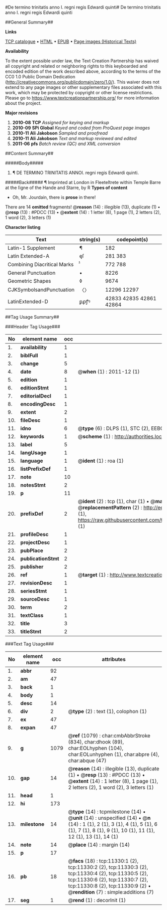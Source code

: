 #De termino trinitatis anno I. regni regis Edwardi quinti#
De termino trinitatis anno I. regni regis Edwardi quinti

##General Summary##

**Links**

[TCP catalogue](http://www.ota.ox.ac.uk/tcp/)  • 
[HTML](http://tei.it.ox.ac.uk/tcp/Texts-HTML/free/A23/A23485.html)  • 
[EPUB](http://tei.it.ox.ac.uk/tcp/Texts-EPUB/free/A23/A23485.epub) • 
[Page images (Historical Texts)](https://historicaltexts.jisc.ac.uk/eebo-99846368e)

**Availability**

To the extent possible under law, the Text Creation Partnership has waived all copyright and related or neighboring rights to this keyboarded and encoded edition of the work described above, according to the terms of the CC0 1.0 Public Domain Dedication (http://creativecommons.org/publicdomain/zero/1.0/). This waiver does not extend to any page images or other supplementary files associated with this work, which may be protected by copyright or other license restrictions. Please go to https://www.textcreationpartnership.org/ for more information about the project.

**Major revisions**

1. __2010-08__ __TCP__ *Assigned for keying and markup*
1. __2010-09__ __SPi Global__ *Keyed and coded from ProQuest page images*
1. __2010-11__ __Ali Jakobson__ *Sampled and proofread*
1. __2010-11__ __Ali Jakobson__ *Text and markup reviewed and edited*
1. __2011-06__ __pfs__ *Batch review (QC) and XML conversion*

##Content Summary##

#####Body#####

1. ¶ DE TERMINO TRINITATIS ANNOI. regni regis Edwardi quinti.

#####Back#####
¶ Imprinted at London in Fleeteſtrete within Temple Barre at the ſigne of the Hande and Starre, by R
**Types of content**

  * Oh, Mr. Jourdain, there is **prose** in there!

There are 14 **omitted** fragments! 
 @__reason__ (14) : illegible (13), duplicate (1)  •  @__resp__ (13) : #PDCC (13)  •  @__extent__ (14) : 1 letter (8), 1 page (1), 2 letters (2), 1 word (2), 3 letters (1)

**Character listing**


|Text|string(s)|codepoint(s)|
|---|---|---|
|Latin-1 Supplement|¶|182|
|Latin Extended-A|ęſ|281 383|
|Combining             Diacritical Marks|̄̔|772 788|
|General Punctuation|•|8226|
|Geometric Shapes|◊|9674|
|CJKSymbolsandPunctuation|〈〉|12296 12297|
|LatinExtended-D|ꝑꝓꝭꝰ|42833 42835 42861 42864|

##Tag Usage Summary##

###Header Tag Usage###

|No|element name|occ|attributes|
|---|---|---|---|
|1.|__availability__|1||
|2.|__biblFull__|1||
|3.|__change__|5||
|4.|__date__|8| @__when__ (1) : 2011-12 (1)|
|5.|__edition__|1||
|6.|__editionStmt__|1||
|7.|__editorialDecl__|1||
|8.|__encodingDesc__|1||
|9.|__extent__|2||
|10.|__fileDesc__|1||
|11.|__idno__|6| @__type__ (6) : DLPS (1), STC (2), EEBO-CITATION (1), PROQUEST (1), VID (1)|
|12.|__keywords__|1| @__scheme__ (1) : http://authorities.loc.gov/ (1)|
|13.|__label__|5||
|14.|__langUsage__|1||
|15.|__language__|1| @__ident__ (1) : roa (1)|
|16.|__listPrefixDef__|1||
|17.|__note__|10||
|18.|__notesStmt__|2||
|19.|__p__|11||
|20.|__prefixDef__|2| @__ident__ (2) : tcp (1), char (1)  •  @__matchPattern__ (2) : ([0-9\-]+):([0-9IVX]+) (1), (.+) (1)  •  @__replacementPattern__ (2) : http://eebo.chadwyck.com/downloadtiff?vid=$1&page=$2 (1), https://raw.githubusercontent.com/textcreationpartnership/Texts/master/tcpchars.xml#$1 (1)|
|21.|__profileDesc__|1||
|22.|__projectDesc__|1||
|23.|__pubPlace__|2||
|24.|__publicationStmt__|2||
|25.|__publisher__|2||
|26.|__ref__|1| @__target__ (1) : http://www.textcreationpartnership.org/docs/. (1)|
|27.|__revisionDesc__|1||
|28.|__seriesStmt__|1||
|29.|__sourceDesc__|1||
|30.|__term__|2||
|31.|__textClass__|1||
|32.|__title__|3||
|33.|__titleStmt__|2||


###Text Tag Usage###

|No|element name|occ|attributes|
|---|---|---|---|
|1.|__abbr__|92||
|2.|__am__|47||
|3.|__back__|1||
|4.|__body__|1||
|5.|__desc__|14||
|6.|__div__|2| @__type__ (2) : text (1), colophon (1)|
|7.|__ex__|47||
|8.|__expan__|47||
|9.|__g__|1079| @__ref__ (1079) : char:cmbAbbrStroke (834), char:dhook (89), char:EOLhyphen (104), char:EOLunhyphen (1), char:abpre (4), char:abque (47)|
|10.|__gap__|14| @__reason__ (14) : illegible (13), duplicate (1)  •  @__resp__ (13) : #PDCC (13)  •  @__extent__ (14) : 1 letter (8), 1 page (1), 2 letters (2), 1 word (2), 3 letters (1)|
|11.|__head__|1||
|12.|__hi__|173||
|13.|__milestone__|14| @__type__ (14) : tcpmilestone (14)  •  @__unit__ (14) : unspecified (14)  •  @__n__ (14) : 1 (1), 2 (1), 3 (1), 4 (1), 5 (1), 6 (1), 7 (1), 8 (1), 9 (1), 10 (1), 11 (1), 12 (1), 13 (1), 14 (1)|
|14.|__note__|14| @__place__ (14) : margin (14)|
|15.|__p__|17||
|16.|__pb__|18| @__facs__ (18) : tcp:11330:1 (2), tcp:11330:2 (2), tcp:11330:3 (2), tcp:11330:4 (2), tcp:11330:5 (2), tcp:11330:6 (2), tcp:11330:7 (2), tcp:11330:8 (2), tcp:11330:9 (2)  •  @__rendition__ (7) : simple:additions (7)|
|17.|__seg__|1| @__rend__ (1) : decorInit (1)|
